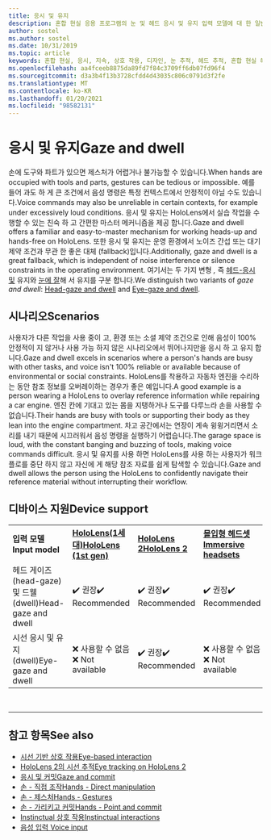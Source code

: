 ```yaml
---
title: 응시 및 유지
description: 혼합 현실 응용 프로그램의 눈 및 헤드 응시 및 유지 입력 모델에 대 한 일반적인 개요를 확인 하세요.
author: sostel
ms.author: sostel
ms.date: 10/31/2019
ms.topic: article
keywords: 혼합 현실, 응시, 지속, 상호 작용, 디자인, 눈 추적, 헤드 추적, 혼합 현실 헤드셋, windows mixed Reality 헤드셋, 가상 현실 헤드셋, HoloLens, MRTK, Mixed Reality Toolkit
ms.openlocfilehash: aa4fceeb8875da89fd7f84c3709ff6db07fd96f4
ms.sourcegitcommit: d3a3b4f13b3728cfdd4d43035c806c0791d3f2fe
ms.translationtype: MT
ms.contentlocale: ko-KR
ms.lasthandoff: 01/20/2021
ms.locfileid: "98582131"
---
```

# <a name="gaze-and-dwell"></a><span data-ttu-id="acc4e-104">응시 및 유지</span><span class="sxs-lookup"><span data-stu-id="acc4e-104">Gaze and dwell</span></span>

<span data-ttu-id="acc4e-105">손에 도구와 파트가 있으면 제스처가 어렵거나 불가능할 수 있습니다.</span><span class="sxs-lookup"><span data-stu-id="acc4e-105">When hands are occupied with tools and parts, gestures can be tedious or impossible.</span></span>
<span data-ttu-id="acc4e-106">예를 들어 과도 하 게 큰 조건에서 음성 명령은 특정 컨텍스트에서 안정적이 아닐 수도 있습니다.</span><span class="sxs-lookup"><span data-stu-id="acc4e-106">Voice commands may also be unreliable in certain contexts, for example under excessively loud conditions.</span></span>
<span data-ttu-id="acc4e-107">응시 및 유지는 HoloLens에서 실습 작업을 수행할 수 있는 친숙 하 고 간편한 마스터 메커니즘을 제공 합니다.</span><span class="sxs-lookup"><span data-stu-id="acc4e-107">Gaze and dwell offers a familiar and easy-to-master mechanism for working heads-up and hands-free on HoloLens.</span></span>
<span data-ttu-id="acc4e-108">또한 응시 및 유지는 운영 환경에서 노이즈 간섭 또는 대기 제약 조건과 무관 한 좋은 대체 (fallback)입니다.</span><span class="sxs-lookup"><span data-stu-id="acc4e-108">Additionally, gaze and dwell is a great fallback, which is independent of noise interference or silence constraints in the operating environment.</span></span>
<span data-ttu-id="acc4e-109">여기서는 두 가지 변형 _,_ 즉 [헤드-응시 및](gaze-and-dwell-head.md) 유지와 [눈에 잘](gaze-and-dwell-eyes.md)해 서 유지를 구분 합니다.</span><span class="sxs-lookup"><span data-stu-id="acc4e-109">We distinguish two variants of _gaze and dwell_: [Head-gaze and dwell](gaze-and-dwell-head.md) and [Eye-gaze and dwell](gaze-and-dwell-eyes.md).</span></span>

## <a name="scenarios"></a><span data-ttu-id="acc4e-110">시나리오</span><span class="sxs-lookup"><span data-stu-id="acc4e-110">Scenarios</span></span>

<span data-ttu-id="acc4e-111">사용자가 다른 작업을 사용 중이 고, 환경 또는 소셜 제약 조건으로 인해 음성이 100% 안정적이 지 않거나 사용 가능 하지 않은 시나리오에서 뛰어나지만을 응시 하 고 유지 합니다.</span><span class="sxs-lookup"><span data-stu-id="acc4e-111">Gaze and dwell excels in scenarios where a person's hands are busy with other tasks, and voice isn't 100% reliable or available because of environmental or social constraints.</span></span>
<span data-ttu-id="acc4e-112">HoloLens를 착용하고 자동차 엔진을 수리하는 동안 참조 정보를 오버레이하는 경우가 좋은 예입니다.</span><span class="sxs-lookup"><span data-stu-id="acc4e-112">A good example is a person wearing a HoloLens to overlay reference information while repairing a car engine.</span></span>
<span data-ttu-id="acc4e-113">엔진 칸에 기대고 있는 몸을 지탱하거나 도구를 다루느라 손을 사용할 수 없습니다.</span><span class="sxs-lookup"><span data-stu-id="acc4e-113">Their hands are busy with tools or supporting their body as they lean into the engine compartment.</span></span>
<span data-ttu-id="acc4e-114">차고 공간에서는 연장이 계속 윙윙거리면서 소리를 내기 때문에 시끄러워서 음성 명령을 실행하기 어렵습니다.</span><span class="sxs-lookup"><span data-stu-id="acc4e-114">The garage space is loud, with the constant banging and buzzing of tools, making voice commands difficult.</span></span>
<span data-ttu-id="acc4e-115">응시 및 유지를 사용 하면 HoloLens를 사용 하는 사용자가 워크플로를 중단 하지 않고 자신에 게 해당 참조 자료를 쉽게 탐색할 수 있습니다.</span><span class="sxs-lookup"><span data-stu-id="acc4e-115">Gaze and dwell allows the person using the HoloLens to confidently navigate their reference material without interrupting their workflow.</span></span>

## <a name="device-support"></a><span data-ttu-id="acc4e-116">디바이스 지원</span><span class="sxs-lookup"><span data-stu-id="acc4e-116">Device support</span></span>

<table>
    <colgroup>
    <col width="25%" />
    <col width="25%" />
    <col width="25%" />
    <col width="25%" />
    </colgroup>
    <tr>
        <td><span data-ttu-id="acc4e-117"><strong>입력 모델</strong></span><span class="sxs-lookup"><span data-stu-id="acc4e-117"><strong>Input model</strong></span></span></td>
        <td><span data-ttu-id="acc4e-118"><a href="/hololens/hololens1-hardware"><strong>HoloLens(1세대)</strong></a></span><span class="sxs-lookup"><span data-stu-id="acc4e-118"><a href="/hololens/hololens1-hardware"><strong>HoloLens (1st gen)</strong></a></span></span></td>
        <td><span data-ttu-id="acc4e-119"><a href="https://docs.microsoft.com/hololens/hololens2-hardware"><strong>HoloLens 2</strong></span><span class="sxs-lookup"><span data-stu-id="acc4e-119"><a href="https://docs.microsoft.com/hololens/hololens2-hardware"><strong>HoloLens 2</strong></span></span></td>
        <td><span data-ttu-id="acc4e-120"><a href="../discover/immersive-headset-hardware-details.md"><strong>몰입형 헤드셋</strong></a></span><span class="sxs-lookup"><span data-stu-id="acc4e-120"><a href="../discover/immersive-headset-hardware-details.md"><strong>Immersive headsets</strong></a></span></span></td>
    </tr>
     <tr>
        <td><span data-ttu-id="acc4e-121">헤드 게이즈(head-gaze) 및 드웰(dwell)</span><span class="sxs-lookup"><span data-stu-id="acc4e-121">Head-gaze and dwell</span></span></td>
        <td><span data-ttu-id="acc4e-122">✔️ 권장</span><span class="sxs-lookup"><span data-stu-id="acc4e-122">✔️ Recommended</span></span></td>
        <td><span data-ttu-id="acc4e-123">✔️ 권장</span><span class="sxs-lookup"><span data-stu-id="acc4e-123">✔️ Recommended</span></span></td>
        <td><span data-ttu-id="acc4e-124">✔️ 권장</span><span class="sxs-lookup"><span data-stu-id="acc4e-124">✔️ Recommended</span></span></td>
    </tr>
     <tr>
        <td><span data-ttu-id="acc4e-125">시선 응시 및 유지(dwell)</span><span class="sxs-lookup"><span data-stu-id="acc4e-125">Eye-gaze and dwell</span></span></td>
        <td><span data-ttu-id="acc4e-126">❌ 사용할 수 없음</span><span class="sxs-lookup"><span data-stu-id="acc4e-126">❌ Not available</span></span></td>
        <td><span data-ttu-id="acc4e-127">✔️ 권장</span><span class="sxs-lookup"><span data-stu-id="acc4e-127">✔️ Recommended</span></span></td>
        <td><span data-ttu-id="acc4e-128">❌ 사용할 수 없음</span><span class="sxs-lookup"><span data-stu-id="acc4e-128">❌ Not available</span></span></td>
    </tr>
</table>


<br>

---

 ## <a name="see-also"></a><span data-ttu-id="acc4e-129">참고 항목</span><span class="sxs-lookup"><span data-stu-id="acc4e-129">See also</span></span>

* [<span data-ttu-id="acc4e-130">시선 기반 상호 작용</span><span class="sxs-lookup"><span data-stu-id="acc4e-130">Eye-based interaction</span></span>](eye-gaze-interaction.md)
* [<span data-ttu-id="acc4e-131">HoloLens 2의 시선 추적</span><span class="sxs-lookup"><span data-stu-id="acc4e-131">Eye tracking on HoloLens 2</span></span>](eye-tracking.md)
* [<span data-ttu-id="acc4e-132">응시 및 커밋</span><span class="sxs-lookup"><span data-stu-id="acc4e-132">Gaze and commit</span></span>](gaze-and-commit.md)
* [<span data-ttu-id="acc4e-133">손 - 직접 조작</span><span class="sxs-lookup"><span data-stu-id="acc4e-133">Hands - Direct manipulation</span></span>](direct-manipulation.md)
* [<span data-ttu-id="acc4e-134">손 - 제스처</span><span class="sxs-lookup"><span data-stu-id="acc4e-134">Hands - Gestures</span></span>](gaze-and-commit.md#composite-gestures)
* [<span data-ttu-id="acc4e-135">손 - 가리키고 커밋</span><span class="sxs-lookup"><span data-stu-id="acc4e-135">Hands - Point and commit</span></span>](point-and-commit.md)
* [<span data-ttu-id="acc4e-136">Instinctual 상호 작용</span><span class="sxs-lookup"><span data-stu-id="acc4e-136">Instinctual interactions</span></span>](interaction-fundamentals.md)
* [<span data-ttu-id="acc4e-137">음성 입력 </span><span class="sxs-lookup"><span data-stu-id="acc4e-137">Voice input</span></span>](voice-input.md)